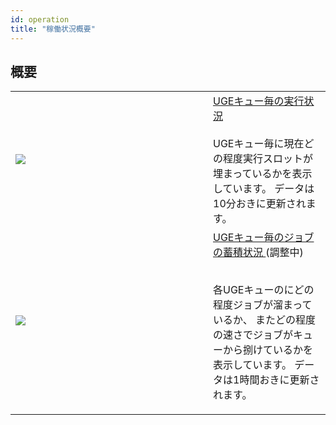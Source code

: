 ```yaml
---
id: operation
title: "稼働状況概要"
---
```


## 概要

<table>
<tr>
<td width="300">


![](/img/2021-09-05_22-35.png)

</td>
<td>
<a href="https://sc2.ddbj.nig.ac.jp">
UGEキュー毎の実行状況
</a>
<br />
<br />
UGEキュー毎に現在どの程度実行スロットが埋まっているかを表示しています。
データは10分おきに更新されます。

</td>
</tr>

<tr>
<td>

![](/img/2021-09-05_22-35_1.png)

</td>
<td>

<a href="https://sc2.ddbj.nig.ac.jp">
UGEキュー毎のジョブの蓄積状況 
</a> (調整中)
<br />
<br />


各UGEキューのにどの程度ジョブが溜まっているか、
またどの程度の速さでジョブがキューから捌けているかを表示しています。
データは1時間おきに更新されます。
</td>


</tr>
</table>
